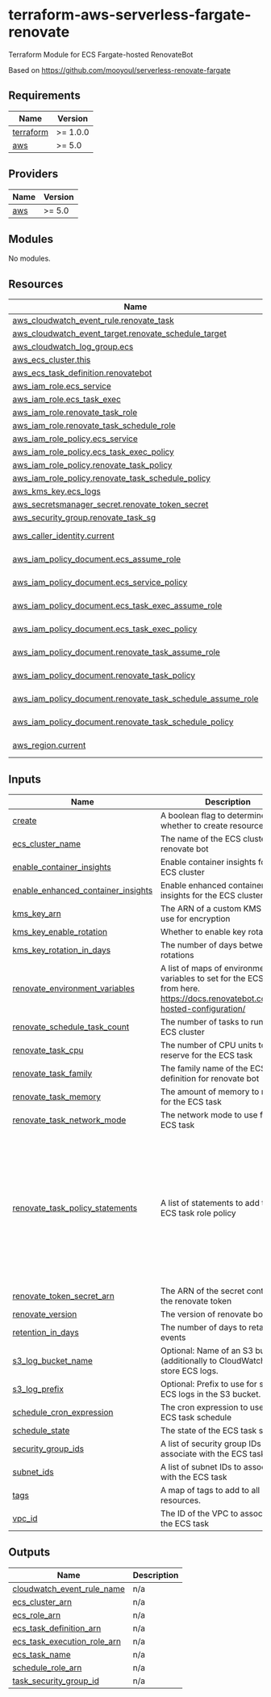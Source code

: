 # terraform-aws-serverless-fargate-renovate
Terraform Module for ECS Fargate-hosted RenovateBot

Based on https://github.com/mooyoul/serverless-renovate-fargate

<!-- BEGIN_TF_DOCS -->
## Requirements

| Name | Version |
|------|---------|
| <a name="requirement_terraform"></a> [terraform](#requirement\_terraform) | >= 1.0.0 |
| <a name="requirement_aws"></a> [aws](#requirement\_aws) | >= 5.0 |

## Providers

| Name | Version |
|------|---------|
| <a name="provider_aws"></a> [aws](#provider\_aws) | >= 5.0 |

## Modules

No modules.

## Resources

| Name | Type |
|------|------|
| [aws_cloudwatch_event_rule.renovate_task](https://registry.terraform.io/providers/hashicorp/aws/latest/docs/resources/cloudwatch_event_rule) | resource |
| [aws_cloudwatch_event_target.renovate_schedule_target](https://registry.terraform.io/providers/hashicorp/aws/latest/docs/resources/cloudwatch_event_target) | resource |
| [aws_cloudwatch_log_group.ecs](https://registry.terraform.io/providers/hashicorp/aws/latest/docs/resources/cloudwatch_log_group) | resource |
| [aws_ecs_cluster.this](https://registry.terraform.io/providers/hashicorp/aws/latest/docs/resources/ecs_cluster) | resource |
| [aws_ecs_task_definition.renovatebot](https://registry.terraform.io/providers/hashicorp/aws/latest/docs/resources/ecs_task_definition) | resource |
| [aws_iam_role.ecs_service](https://registry.terraform.io/providers/hashicorp/aws/latest/docs/resources/iam_role) | resource |
| [aws_iam_role.ecs_task_exec](https://registry.terraform.io/providers/hashicorp/aws/latest/docs/resources/iam_role) | resource |
| [aws_iam_role.renovate_task_role](https://registry.terraform.io/providers/hashicorp/aws/latest/docs/resources/iam_role) | resource |
| [aws_iam_role.renovate_task_schedule_role](https://registry.terraform.io/providers/hashicorp/aws/latest/docs/resources/iam_role) | resource |
| [aws_iam_role_policy.ecs_service](https://registry.terraform.io/providers/hashicorp/aws/latest/docs/resources/iam_role_policy) | resource |
| [aws_iam_role_policy.ecs_task_exec_policy](https://registry.terraform.io/providers/hashicorp/aws/latest/docs/resources/iam_role_policy) | resource |
| [aws_iam_role_policy.renovate_task_policy](https://registry.terraform.io/providers/hashicorp/aws/latest/docs/resources/iam_role_policy) | resource |
| [aws_iam_role_policy.renovate_task_schedule_policy](https://registry.terraform.io/providers/hashicorp/aws/latest/docs/resources/iam_role_policy) | resource |
| [aws_kms_key.ecs_logs](https://registry.terraform.io/providers/hashicorp/aws/latest/docs/resources/kms_key) | resource |
| [aws_secretsmanager_secret.renovate_token_secret](https://registry.terraform.io/providers/hashicorp/aws/latest/docs/resources/secretsmanager_secret) | resource |
| [aws_security_group.renovate_task_sg](https://registry.terraform.io/providers/hashicorp/aws/latest/docs/resources/security_group) | resource |
| [aws_caller_identity.current](https://registry.terraform.io/providers/hashicorp/aws/latest/docs/data-sources/caller_identity) | data source |
| [aws_iam_policy_document.ecs_assume_role](https://registry.terraform.io/providers/hashicorp/aws/latest/docs/data-sources/iam_policy_document) | data source |
| [aws_iam_policy_document.ecs_service_policy](https://registry.terraform.io/providers/hashicorp/aws/latest/docs/data-sources/iam_policy_document) | data source |
| [aws_iam_policy_document.ecs_task_exec_assume_role](https://registry.terraform.io/providers/hashicorp/aws/latest/docs/data-sources/iam_policy_document) | data source |
| [aws_iam_policy_document.ecs_task_exec_policy](https://registry.terraform.io/providers/hashicorp/aws/latest/docs/data-sources/iam_policy_document) | data source |
| [aws_iam_policy_document.renovate_task_assume_role](https://registry.terraform.io/providers/hashicorp/aws/latest/docs/data-sources/iam_policy_document) | data source |
| [aws_iam_policy_document.renovate_task_policy](https://registry.terraform.io/providers/hashicorp/aws/latest/docs/data-sources/iam_policy_document) | data source |
| [aws_iam_policy_document.renovate_task_schedule_assume_role](https://registry.terraform.io/providers/hashicorp/aws/latest/docs/data-sources/iam_policy_document) | data source |
| [aws_iam_policy_document.renovate_task_schedule_policy](https://registry.terraform.io/providers/hashicorp/aws/latest/docs/data-sources/iam_policy_document) | data source |
| [aws_region.current](https://registry.terraform.io/providers/hashicorp/aws/latest/docs/data-sources/region) | data source |

## Inputs

| Name | Description | Type | Default | Required |
|------|-------------|------|---------|:--------:|
| <a name="input_create"></a> [create](#input\_create) | A boolean flag to determine whether to create resources. | `bool` | `true` | no |
| <a name="input_ecs_cluster_name"></a> [ecs\_cluster\_name](#input\_ecs\_cluster\_name) | The name of the ECS cluster for renovate bot | `string` | `"renovate"` | no |
| <a name="input_enable_container_insights"></a> [enable\_container\_insights](#input\_enable\_container\_insights) | Enable container insights for the ECS cluster | `bool` | `false` | no |
| <a name="input_enable_enhanced_container_insights"></a> [enable\_enhanced\_container\_insights](#input\_enable\_enhanced\_container\_insights) | Enable enhanced container insights for the ECS cluster | `bool` | `false` | no |
| <a name="input_kms_key_arn"></a> [kms\_key\_arn](#input\_kms\_key\_arn) | The ARN of a custom KMS key to use for encryption | `string` | `""` | no |
| <a name="input_kms_key_enable_rotation"></a> [kms\_key\_enable\_rotation](#input\_kms\_key\_enable\_rotation) | Whether to enable key rotation | `bool` | `true` | no |
| <a name="input_kms_key_rotation_in_days"></a> [kms\_key\_rotation\_in\_days](#input\_kms\_key\_rotation\_in\_days) | The number of days between key rotations | `number` | `365` | no |
| <a name="input_renovate_environment_variables"></a> [renovate\_environment\_variables](#input\_renovate\_environment\_variables) | A list of maps of environment variables to set for the ECS task from here. https://docs.renovatebot.com/self-hosted-configuration/ | `list(map(string))` | `[]` | no |
| <a name="input_renovate_schedule_task_count"></a> [renovate\_schedule\_task\_count](#input\_renovate\_schedule\_task\_count) | The number of tasks to run on the ECS cluster | `number` | `1` | no |
| <a name="input_renovate_task_cpu"></a> [renovate\_task\_cpu](#input\_renovate\_task\_cpu) | The number of CPU units to reserve for the ECS task | `number` | `1024` | no |
| <a name="input_renovate_task_family"></a> [renovate\_task\_family](#input\_renovate\_task\_family) | The family name of the ECS task definition for renovate bot | `string` | `"renovatebot"` | no |
| <a name="input_renovate_task_memory"></a> [renovate\_task\_memory](#input\_renovate\_task\_memory) | The amount of memory to reserve for the ECS task | `number` | `2048` | no |
| <a name="input_renovate_task_network_mode"></a> [renovate\_task\_network\_mode](#input\_renovate\_task\_network\_mode) | The network mode to use for the ECS task | `string` | `"awsvpc"` | no |
| <a name="input_renovate_task_policy_statements"></a> [renovate\_task\_policy\_statements](#input\_renovate\_task\_policy\_statements) | A list of statements to add to the ECS task role policy | <pre>list(object({<br>    effect        = string<br>    actions       = list(string)<br>    resources     = list(string)<br>    sid           = string<br>    not_actions   = optional(list(string))<br>    not_resources = optional(list(string))<br>    conditions = optional(list(object({<br>      test     = string<br>      variable = string<br>      values   = list(string)<br>    })))<br>  }))</pre> | `[]` | no |
| <a name="input_renovate_token_secret_arn"></a> [renovate\_token\_secret\_arn](#input\_renovate\_token\_secret\_arn) | The ARN of the secret containing the renovate token | `string` | `""` | no |
| <a name="input_renovate_version"></a> [renovate\_version](#input\_renovate\_version) | The version of renovate bot to use | `string` | `"latest"` | no |
| <a name="input_retention_in_days"></a> [retention\_in\_days](#input\_retention\_in\_days) | The number of days to retain log events | `number` | `30` | no |
| <a name="input_s3_log_bucket_name"></a> [s3\_log\_bucket\_name](#input\_s3\_log\_bucket\_name) | Optional: Name of an S3 bucket (additionally to CloudWatch) to store ECS logs. | `string` | `""` | no |
| <a name="input_s3_log_prefix"></a> [s3\_log\_prefix](#input\_s3\_log\_prefix) | Optional: Prefix to use for storing ECS logs in the S3 bucket. | `string` | `""` | no |
| <a name="input_schedule_cron_expression"></a> [schedule\_cron\_expression](#input\_schedule\_cron\_expression) | The cron expression to use for the ECS task schedule | `string` | `"cron(0 * ? * MON-FRI *)"` | no |
| <a name="input_schedule_state"></a> [schedule\_state](#input\_schedule\_state) | The state of the ECS task schedule | `string` | `"ENABLED"` | no |
| <a name="input_security_group_ids"></a> [security\_group\_ids](#input\_security\_group\_ids) | A list of security group IDs to associate with the ECS task | `list(string)` | `[]` | no |
| <a name="input_subnet_ids"></a> [subnet\_ids](#input\_subnet\_ids) | A list of subnet IDs to associate with the ECS task | `list(string)` | `[]` | no |
| <a name="input_tags"></a> [tags](#input\_tags) | A map of tags to add to all resources. | `map(string)` | `{}` | no |
| <a name="input_vpc_id"></a> [vpc\_id](#input\_vpc\_id) | The ID of the VPC to associate with the ECS task | `string` | `""` | no |

## Outputs

| Name | Description |
|------|-------------|
| <a name="output_cloudwatch_event_rule_name"></a> [cloudwatch\_event\_rule\_name](#output\_cloudwatch\_event\_rule\_name) | n/a |
| <a name="output_ecs_cluster_arn"></a> [ecs\_cluster\_arn](#output\_ecs\_cluster\_arn) | n/a |
| <a name="output_ecs_role_arn"></a> [ecs\_role\_arn](#output\_ecs\_role\_arn) | n/a |
| <a name="output_ecs_task_definition_arn"></a> [ecs\_task\_definition\_arn](#output\_ecs\_task\_definition\_arn) | n/a |
| <a name="output_ecs_task_execution_role_arn"></a> [ecs\_task\_execution\_role\_arn](#output\_ecs\_task\_execution\_role\_arn) | n/a |
| <a name="output_ecs_task_name"></a> [ecs\_task\_name](#output\_ecs\_task\_name) | n/a |
| <a name="output_schedule_role_arn"></a> [schedule\_role\_arn](#output\_schedule\_role\_arn) | n/a |
| <a name="output_task_security_group_id"></a> [task\_security\_group\_id](#output\_task\_security\_group\_id) | n/a |
<!-- END_TF_DOCS -->
